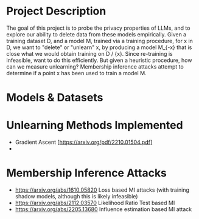 
# Project Description 
The goal of this project is to probe the privacy properties of LLMs, and to explore our ability to delete data from these models empirically. Given a training dataset D, and a model M, trained via a training procedure, for x in D, we want to "delete" or "unlearn" x, by producing a model M_{-x} that is close what we would obtain training on D / {x}. Since re-training is infeasible, want to do this efficiently. But given a heuristic procedure, how can we measure unlearning? Membership inference attacks attempt to determine if a point x has been used to train a model M. 

# Models & Datasets 



# Unlearning Methods Implemented 
- Gradient Ascent [https://arxiv.org/pdf/2210.01504.pdf] 
-


# Membership Inference Attacks 
- https://arxiv.org/abs/1610.05820 Loss based MI attacks (with training shadow models, although this is likely infeasible) 
- https://arxiv.org/abs/2112.03570 Likelihood Ratio Test based MI 
- https://arxiv.org/abs/2205.13680 Influence estimation based MI attack 
